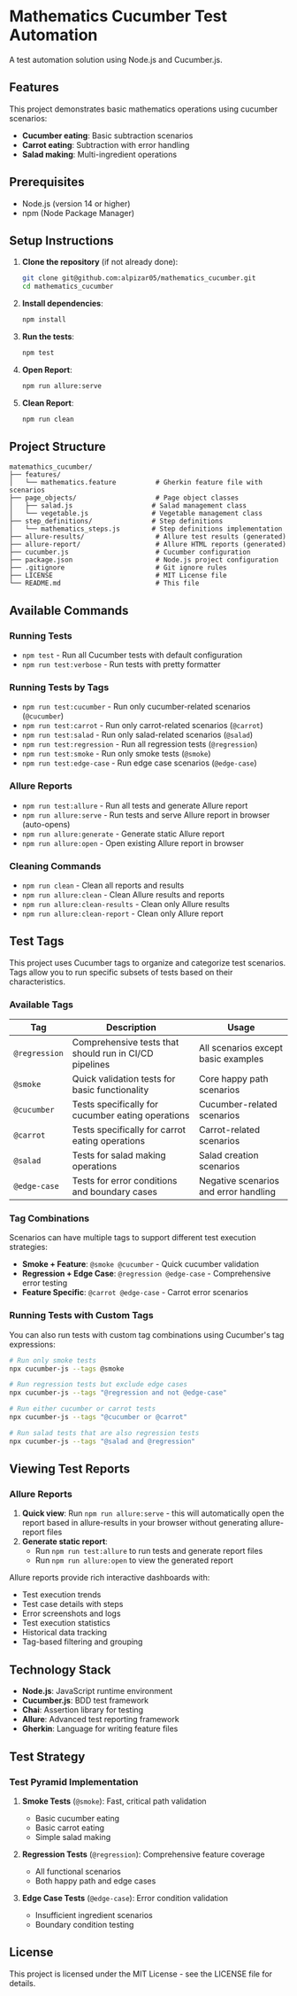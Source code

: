 # Mathematics Cucumber Test Automation

A test automation solution using Node.js and Cucumber.js.

## Features

This project demonstrates basic mathematics operations using cucumber scenarios:

- **Cucumber eating**: Basic subtraction scenarios
- **Carrot eating**: Subtraction with error handling
- **Salad making**: Multi-ingredient operations

## Prerequisites

- Node.js (version 14 or higher)
- npm (Node Package Manager)

## Setup Instructions

1. **Clone the repository** (if not already done):
   ```bash
   git clone git@github.com:alpizar05/mathematics_cucumber.git
   cd mathematics_cucumber
   ```

2. **Install dependencies**:
   ```bash
   npm install
   ```

3. **Run the tests**:
   ```bash
   npm test
   ```

4. **Open Report**:
   ```bash
   npm run allure:serve
   ```

5. **Clean Report**:
   ```bash
   npm run clean
   ```

## Project Structure

```
matemathics_cucumber/
├── features/
│   └── mathematics.feature          # Gherkin feature file with scenarios
├── page_objects/                    # Page object classes
│   ├── salad.js                    # Salad management class
│   └── vegetable.js                # Vegetable management class
├── step_definitions/               # Step definitions
│   └── mathematics_steps.js        # Step definitions implementation
├── allure-results/                  # Allure test results (generated)
├── allure-report/                   # Allure HTML reports (generated)
├── cucumber.js                      # Cucumber configuration
├── package.json                     # Node.js project configuration
├── .gitignore                       # Git ignore rules
├── LICENSE                          # MIT License file
└── README.md                        # This file
```

## Available Commands

### Running Tests
- `npm test` - Run all Cucumber tests with default configuration
- `npm run test:verbose` - Run tests with pretty formatter

### Running Tests by Tags
- `npm run test:cucumber` - Run only cucumber-related scenarios (`@cucumber`)
- `npm run test:carrot` - Run only carrot-related scenarios (`@carrot`)
- `npm run test:salad` - Run only salad-related scenarios (`@salad`)
- `npm run test:regression` - Run all regression tests (`@regression`)
- `npm run test:smoke` - Run only smoke tests (`@smoke`)
- `npm run test:edge-case` - Run edge case scenarios (`@edge-case`)

### Allure Reports
- `npm run test:allure` - Run all tests and generate Allure report
- `npm run allure:serve` - Run tests and serve Allure report in browser (auto-opens)
- `npm run allure:generate` - Generate static Allure report
- `npm run allure:open` - Open existing Allure report in browser

### Cleaning Commands
- `npm run clean` - Clean all reports and results
- `npm run allure:clean` - Clean Allure results and reports
- `npm run allure:clean-results` - Clean only Allure results
- `npm run allure:clean-report` - Clean only Allure report

## Test Tags

This project uses Cucumber tags to organize and categorize test scenarios. Tags allow you to run specific subsets of tests based on their characteristics.

### Available Tags

| Tag | Description | Usage |
|-----|-------------|-------|
| `@regression` | Comprehensive tests that should run in CI/CD pipelines | All scenarios except basic examples |
| `@smoke` | Quick validation tests for basic functionality | Core happy path scenarios |
| `@cucumber` | Tests specifically for cucumber eating operations | Cucumber-related scenarios |
| `@carrot` | Tests specifically for carrot eating operations | Carrot-related scenarios |
| `@salad` | Tests for salad making operations | Salad creation scenarios |
| `@edge-case` | Tests for error conditions and boundary cases | Negative scenarios and error handling |

### Tag Combinations

Scenarios can have multiple tags to support different test execution strategies:

- **Smoke + Feature**: `@smoke @cucumber` - Quick cucumber validation
- **Regression + Edge Case**: `@regression @edge-case` - Comprehensive error testing
- **Feature Specific**: `@carrot @edge-case` - Carrot error scenarios

### Running Tests with Custom Tags

You can also run tests with custom tag combinations using Cucumber's tag expressions:

```bash
# Run only smoke tests
npx cucumber-js --tags @smoke

# Run regression tests but exclude edge cases
npx cucumber-js --tags "@regression and not @edge-case"

# Run either cucumber or carrot tests
npx cucumber-js --tags "@cucumber or @carrot"

# Run salad tests that are also regression tests
npx cucumber-js --tags "@salad and @regression"
```

## Viewing Test Reports

### Allure Reports
1. **Quick view**: Run `npm run allure:serve` - this will automatically open the report based in allure-results in your browser without generating allure-report files
2. **Generate static report**: 
   - Run `npm run test:allure` to run tests and generate report files
   - Run `npm run allure:open` to view the generated report

Allure reports provide rich interactive dashboards with:
- Test execution trends
- Test case details with steps
- Error screenshots and logs
- Test execution statistics
- Historical data tracking
- Tag-based filtering and grouping

## Technology Stack

- **Node.js**: JavaScript runtime environment
- **Cucumber.js**: BDD test framework
- **Chai**: Assertion library for testing
- **Allure**: Advanced test reporting framework
- **Gherkin**: Language for writing feature files

## Test Strategy

### Test Pyramid Implementation

1. **Smoke Tests** (`@smoke`): Fast, critical path validation
   - Basic cucumber eating
   - Basic carrot eating  
   - Simple salad making

2. **Regression Tests** (`@regression`): Comprehensive feature coverage
   - All functional scenarios
   - Both happy path and edge cases

3. **Edge Case Tests** (`@edge-case`): Error condition validation
   - Insufficient ingredient scenarios
   - Boundary condition testing

## License

This project is licensed under the MIT License - see the LICENSE file for details.